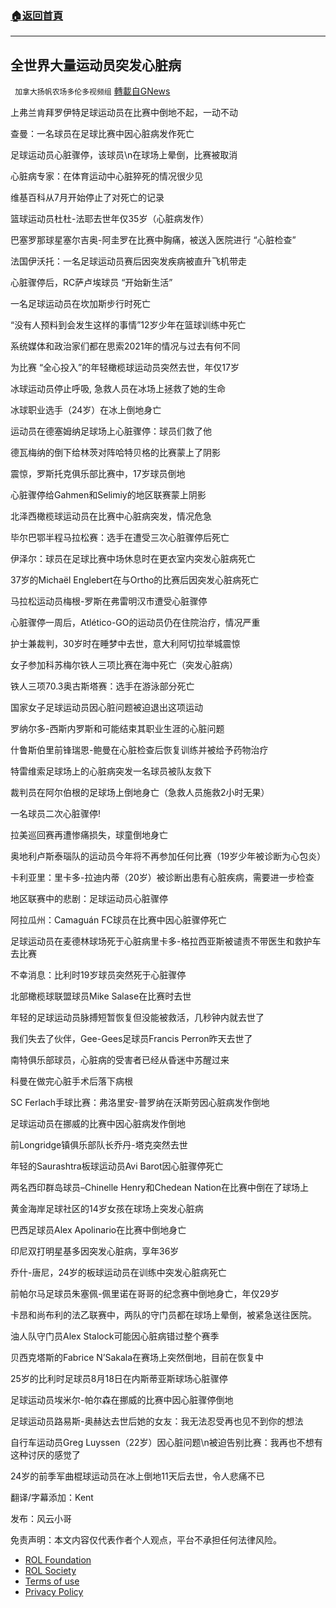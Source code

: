 ###  [:house:返回首頁](https://github.com/ourhimalayas/txt)
---


## 全世界大量运动员突发心脏病
` 加拿大扬帆农场多伦多视频组` [轉載自GNews](https://gnews.org/zh-hans/1655042/)

上弗兰肯拜罗伊特足球运动员在比赛中倒地不起，一动不动

查曼：一名球员在足球比赛中因心脏病发作死亡

足球运动员心脏骤停，该球员\n在球场上晕倒，比赛被取消

心脏病专家：在体育运动中心脏猝死的情况很少见

维基百科从7月开始停止了对死亡的记录

篮球运动员杜杜-法耶去世年仅35岁（心脏病发作）

巴塞罗那球星塞尔吉奥-阿圭罗在比赛中胸痛，被送入医院进行 “心脏检查”

法国伊沃托：一名足球运动员赛后因突发疾病被直升飞机带走

心脏骤停后，RC萨卢埃球员 “开始新生活”

一名足球运动员在坎加斯步行时死亡

“没有人预料到会发生这样的事情”12岁少年在篮球训练中死亡

系统媒体和政治家们都在思索2021年的情况与过去有何不同

为比赛 “全心投入”的年轻橄榄球运动员突然去世，年仅17岁

冰球运动员停止呼吸, 急救人员在冰场上拯救了她的生命

冰球职业选手（24岁）在冰上倒地身亡

运动员在德塞姆纳足球场上心脏骤停：球员们救了他

德瓦梅纳的倒下给林茨对阵哈特贝格的比赛蒙上了阴影

震惊，罗斯托克俱乐部比赛中，17岁球员倒地

心脏骤停给Gahmen和Selimiy的地区联赛蒙上阴影

北泽西橄榄球运动员在比赛中心脏病突发，情况危急

毕尔巴鄂半程马拉松赛：选手在遭受三次心脏骤停后死亡

伊泽尔：球员在足球比赛中场休息时在更衣室内突发心脏病死亡

37岁的Michaël Englebert在与Ortho的比赛后因突发心脏病死亡

马拉松运动员梅根-罗斯在弗雷明汉市遭受心脏骤停

心脏骤停一周后，Atlético-GO的运动员仍在住院治疗，情况严重

护士兼裁判，30岁时在睡梦中去世，意大利阿切拉举城震惊

女子参加科苏梅尔铁人三项比赛在海中死亡（突发心脏病）

铁人三项70.3奥古斯塔赛：选手在游泳部分死亡

国家女子足球运动员因心脏问题被迫退出这项运动

罗纳尔多-西斯内罗斯和可能结束其职业生涯的心脏问题

什鲁斯伯里前锋瑞恩-鲍曼在心脏检查后恢复训练并被给予药物治疗

特雷维索足球场上的心脏病突发一名球员被队友救下

裁判员在阿尔伯根的足球场上倒地身亡（急救人员施救2小时无果）

一名球员二次心脏骤停!

拉美巡回赛再遭惨痛损失，球童倒地身亡

奥地利卢斯泰瑙队的运动员今年将不再参加任何比赛（19岁少年被诊断为心包炎）

卡利亚里：里卡多-拉迪内蒂（20岁）被诊断出患有心脏疾病，需要进一步检查

地区联赛中的悲剧：足球运动员心脏骤停

阿拉瓜州：Camaguán FC球员在比赛中因心脏骤停死亡

足球运动员在麦德林球场死于心脏病里卡多-格拉西亚斯被谴责不带医生和救护车去比赛

不幸消息：比利时19岁球员突然死于心脏骤停

北部橄榄球联盟球员Mike Salase在比赛时去世

年轻的足球运动员脉搏短暂恢复但没能被救活，几秒钟内就去世了

我们失去了伙伴，Gee-Gees足球员Francis Perron昨天去世了

南特俱乐部球员，心脏病的受害者已经从昏迷中苏醒过来

科曼在做完心脏手术后落下病根

SC Ferlach手球比赛：弗洛里安-普罗纳在沃斯劳因心脏病发作倒地

足球运动员在挪威的比赛中因心脏病发作倒地

前Longridge镇俱乐部队长乔丹-塔克突然去世

年轻的Saurashtra板球运动员Avi Barot因心脏骤停死亡

两名西印群岛球员–Chinelle Henry和Chedean Nation在比赛中倒在了球场上

黄金海岸足球社区的14岁女孩在球场上突发心脏病

巴西足球员Alex Apolinario在比赛中倒地身亡

印尼双打明星基多因突发心脏病，享年36岁

乔什-唐尼，24岁的板球运动员在训练中突发心脏病死亡

前帕尔马足球员朱塞佩-佩里诺在哥哥的纪念赛中倒地身亡，年仅29岁

卡昂和尚布利的法乙联赛中，两队的守门员都在球场上晕倒，被紧急送往医院。

油人队守门员Alex Stalock可能因心脏病错过整个赛季

贝西克塔斯的Fabrice N’Sakala在赛场上突然倒地，目前在恢复中

25岁的比利时足球员8月18日在内斯蒂亚斯球场心脏骤停

足球运动员埃米尔-帕尔森在挪威的比赛中因心脏骤停倒地

足球运动员路易斯-奥赫达去世后她的女友：我无法忍受再也见不到你的想法

自行车运动员Greg Luyssen（22岁）因心脏问题\n被迫告别比赛：我再也不想有这种讨厌的感觉了

24岁的前季军曲棍球运动员在冰上倒地11天后去世，令人悲痛不已

翻译/字幕添加：Kent

发布：风云小哥

 

免责声明：本文内容仅代表作者个人观点，平台不承担任何法律风险。

- [ROL Foundation](https://rolfoundation.org/)
- [ROL Society](https://rolsociety.org/)
- [Terms of use](https://gnews.org/terms-of-use-3/)
- [Privacy Policy](https://gnews.org/privacy-policy/)

